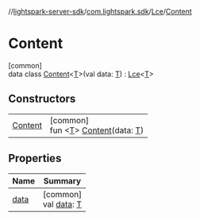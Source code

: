 //[lightspark-server-sdk](../../../../index.md)/[com.lightspark.sdk](../../index.md)/[Lce](../index.md)/[Content](index.md)

# Content

[common]\
data class [Content](index.md)&lt;[T](index.md)&gt;(val data: [T](index.md)) : [Lce](../index.md)&lt;[T](index.md)&gt;

## Constructors

| | |
|---|---|
| [Content](-content.md) | [common]<br>fun &lt;[T](index.md)&gt; [Content](-content.md)(data: [T](index.md)) |

## Properties

| Name | Summary |
|---|---|
| [data](data.md) | [common]<br>val [data](data.md): [T](index.md) |

